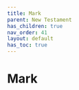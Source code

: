 ```yaml
---
title: Mark
parent: New Testament
has_children: true
nav_order: 41
layout: default
has_toc: true
---
```


# Mark
